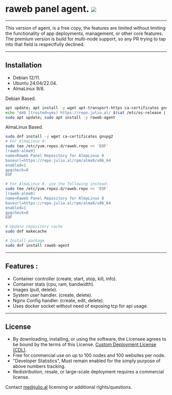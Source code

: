 # raweb panel agent. ![](https://jenkins.julio.al/job/raweb-agent/badge/icon)

---

 This version of agent, is a free copy, the features are limited without limiting the functionality of app deployments, management, or other core features. 
 The premium version is build for multi-node support, so any PR trying to tap into that field is respectfully declined.

---

## Installation 

- Debian 12/11.
- Ubuntu 24.04/22.04.
- AlmaLinux 9/8.

Debian Based.
```bash
apt update; apt install -y wget apt-transport-https ca-certificates gnupg2 sudo
echo "deb [trusted=yes] https://repo.julio.al/ $(cat /etc/os-release | grep VERSION_CODENAME= | cut -d= -f2) main" | sudo tee /etc/apt/sources.list.d/raweb.list
sudo apt update; sudo apt install -y raweb-agent
```

AlmaLinux Based.
```bash
sudo dnf install -y wget ca-certificates gnupg2
# For AlmaLinux 9:
sudo tee /etc/yum.repos.d/raweb.repo << 'EOF'
[raweb-alma9]
name=Raweb Panel Repository for AlmaLinux 9
baseurl=https://repo.julio.al/rpm/alma9/x86_64
enabled=1
gpgcheck=0
EOF

# For AlmaLinux 8, use the following instead:
sudo tee /etc/yum.repos.d/raweb.repo << 'EOF'
[raweb-alma8]
name=Raweb Panel Repository for AlmaLinux 8
baseurl=https://repo.julio.al/rpm/alma8/x86_64
enabled=1
gpgcheck=0
EOF

# Update repository cache
sudo dnf makecache

# Install package
sudo dnf install raweb-agent
```

---

## Features :
 - Container controller (create, start, stop, kill, info).
 - Container stats (cpu, ram, bandwidth).
 - Images (pull, delete).
 - System user handler. (create, delete).
 - Nginx Config handler. (create, edit, delete).
 - Uses docker socket without need of exposing tcp for api usage.

 --- 

## License

- By downloading, installing, or using the software, the Licensee agrees to be bound by the terms of this License. [Custom Deployment License (CDL)](./LICENSE).  
- Free for commercial use on up to 100 nodes and 100 websites per node.
- "Developer Statistics", Must remain enabled for the simply purpose of above numbers tracking.
- Redistribution, resale, or large-scale deployment requires a commercial license.

Contact me@julio.al licensing or additional rights/questions.
